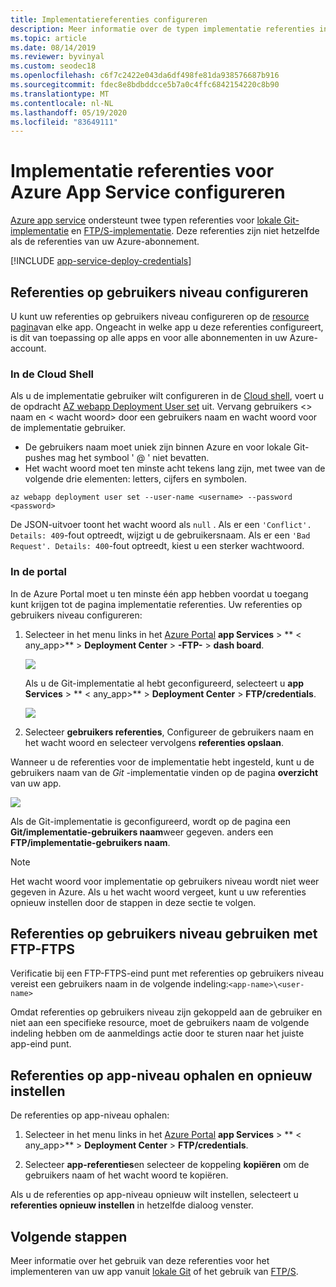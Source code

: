 ```yaml
---
title: Implementatiereferenties configureren
description: Meer informatie over de typen implementatie referenties in Azure App Service en hoe u deze kunt configureren en gebruiken.
ms.topic: article
ms.date: 08/14/2019
ms.reviewer: byvinyal
ms.custom: seodec18
ms.openlocfilehash: c6f7c2422e043da6df498fe81da938576687b916
ms.sourcegitcommit: fdec8e8bdbddcce5b7a0c4ffc6842154220c8b90
ms.translationtype: MT
ms.contentlocale: nl-NL
ms.lasthandoff: 05/19/2020
ms.locfileid: "83649111"
---
```

# <a name="configure-deployment-credentials-for-azure-app-service"></a>Implementatie referenties voor Azure App Service configureren
[Azure app service](https://go.microsoft.com/fwlink/?LinkId=529714) ondersteunt twee typen referenties voor [lokale Git-implementatie](deploy-local-git.md) en [FTP/S-implementatie](deploy-ftp.md). Deze referenties zijn niet hetzelfde als de referenties van uw Azure-abonnement.

[!INCLUDE [app-service-deploy-credentials](../../includes/app-service-deploy-credentials.md)]

## <a name="configure-user-level-credentials"></a><a name="userscope"></a>Referenties op gebruikers niveau configureren

U kunt uw referenties op gebruikers niveau configureren op de [resource pagina](../azure-resource-manager/management/manage-resources-portal.md#manage-resources)van elke app. Ongeacht in welke app u deze referenties configureert, is dit van toepassing op alle apps en voor alle abonnementen in uw Azure-account. 

### <a name="in-the-cloud-shell"></a>In de Cloud Shell

Als u de implementatie gebruiker wilt configureren in de [Cloud shell](https://shell.azure.com), voert u de opdracht [AZ webapp Deployment User set](/cli/azure/webapp/deployment/user?view=azure-cli-latest#az-webapp-deployment-user-set) uit. Vervang gebruikers \<> naam en \< wacht woord> door een gebruikers naam en wacht woord voor de implementatie gebruiker. 

- De gebruikers naam moet uniek zijn binnen Azure en voor lokale Git-pushes mag het symbool ' @ ' niet bevatten. 
- Het wacht woord moet ten minste acht tekens lang zijn, met twee van de volgende drie elementen: letters, cijfers en symbolen. 

```azurecli-interactive
az webapp deployment user set --user-name <username> --password <password>
```

De JSON-uitvoer toont het wacht woord als `null` . Als er een `'Conflict'. Details: 409`-fout optreedt, wijzigt u de gebruikersnaam. Als er een `'Bad Request'. Details: 400`-fout optreedt, kiest u een sterker wachtwoord. 

### <a name="in-the-portal"></a>In de portal

In de Azure Portal moet u ten minste één app hebben voordat u toegang kunt krijgen tot de pagina implementatie referenties. Uw referenties op gebruikers niveau configureren:

1. Selecteer in het menu links in het [Azure Portal](https://portal.azure.com) **app Services**  >  ** \< any_app>**  >  **Deployment Center**  >  **-FTP-**  >  **dash board**.

    ![](./media/app-service-deployment-credentials/access-no-git.png)

    Als u de Git-implementatie al hebt geconfigureerd, selecteert u **app Services**  >  ** &lt; any_app>**  >  **Deployment Center**  >  **FTP/credentials**.

    ![](./media/app-service-deployment-credentials/access-with-git.png)

2. Selecteer **gebruikers referenties**, Configureer de gebruikers naam en het wacht woord en selecteer vervolgens **referenties opslaan**.

Wanneer u de referenties voor de implementatie hebt ingesteld, kunt u de gebruikers naam van de *Git* -implementatie vinden op de pagina **overzicht** van uw app.

![](./media/app-service-deployment-credentials/deployment_credentials_overview.png)

Als de Git-implementatie is geconfigureerd, wordt op de pagina een **Git/implementatie-gebruikers naam**weer gegeven. anders een **FTP/implementatie-gebruikers naam**.

> [!NOTE]
> Het wacht woord voor implementatie op gebruikers niveau wordt niet weer gegeven in Azure. Als u het wacht woord vergeet, kunt u uw referenties opnieuw instellen door de stappen in deze sectie te volgen.
>
> 

## <a name="use-user-level-credentials-with-ftpftps"></a>Referenties op gebruikers niveau gebruiken met FTP-FTPS

Verificatie bij een FTP-FTPS-eind punt met referenties op gebruikers niveau vereist een gebruikers naam in de volgende indeling:`<app-name>\<user-name>`

Omdat referenties op gebruikers niveau zijn gekoppeld aan de gebruiker en niet aan een specifieke resource, moet de gebruikers naam de volgende indeling hebben om de aanmeldings actie door te sturen naar het juiste app-eind punt.

## <a name="get-and-reset-app-level-credentials"></a><a name="appscope"></a>Referenties op app-niveau ophalen en opnieuw instellen
De referenties op app-niveau ophalen:

1. Selecteer in het menu links in het [Azure Portal](https://portal.azure.com) **app Services**  >  ** &lt; any_app>**  >  **Deployment Center**  >  **FTP/credentials**.

2. Selecteer **app-referenties**en selecteer de koppeling **kopiëren** om de gebruikers naam of het wacht woord te kopiëren.

Als u de referenties op app-niveau opnieuw wilt instellen, selecteert u **referenties opnieuw instellen** in hetzelfde dialoog venster.

## <a name="next-steps"></a>Volgende stappen

Meer informatie over het gebruik van deze referenties voor het implementeren van uw app vanuit [lokale Git](deploy-local-git.md) of het gebruik van [FTP/S](deploy-ftp.md).
